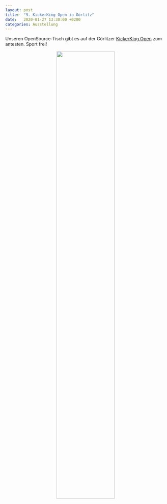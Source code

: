 ```yaml
---
layout: post
title:  "9. KickerKing Open in Görlitz"
date:   2020-01-27 13:30:00 +0200
categories: Ausstellung
---
```


Unseren OpenSource-Tisch gibt es auf der Görlitzer [KickerKing Open][king] zum antesten. Sport frei!

<p style="text-align:center;">
<a href="https://www.gr-kickerking.de/index.php?ref=open&year=2020">
<img src='{{ site.baseurl }}/images/aktuelles/202001_kickerking.png' width="60%">
</a>
</p>

[king]: https://www.gr-kickerking.de/index.php?ref=open&year=2020
